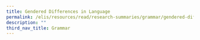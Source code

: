 ```yaml
---
title: Gendered Differences in Language
permalink: /elis/resources/read/research-summaries/grammar/gendered-differences-in-language/
description: ""
third_nav_title: Grammar
---
```

